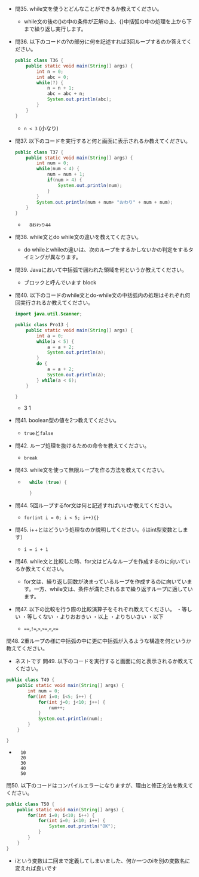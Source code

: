 - 問35. while文を使うとどんなことができるか教えてください。
  - while文の後の()の中の条件が正解の上、{}中括弧の中の処理を上から下まで繰り返し実行します。
- 問36. 以下のコードの?の部分に何を記述すれば3回ループするのか答えてください。
  ```java
  public class T36 {
      public static void main(String[] args) {
          int n = 0;
          int abc = 0;
          while(?) {
              n = n + 1;
              abc = abc + n;
              System.out.println(abc);
          }
      }
  }
  ```
  - ```n < 3``` (小なり)
- 問37. 以下のコードを実行すると何と画面に表示されるか教えてください。
  ```java
  public class T37 {
      public static void main(String[] args) {
          int num = 0;
          while(num < 4) {
              num = num + 1;
              if(num > 4) {
                  System.out.println(num);
              }
          }
          System.out.println(num + num+ "おわり" + num + num);
      }
  }
  ```
  - ```
      8おわり44
    ```
- 問38. while文とdo while文の違いを教えてください。
  - do whileとwhileの違いは、次のループをするかしないかの判定をするタイミングが異なります。
- 問39. Javaにおいて中括弧で囲われた領域を何というか教えてください。
  - ブロックと呼んでいます block
- 問40. 以下のコードのwhile文とdo-while文の中括弧内の処理はそれぞれ何回実行されるか教えてください。
  ```java
  import java.util.Scanner;
  
  public class Pro13 {
      public static void main(String[] args) {
          int a = 0;
          while(a < 5) {
              a = a + 2;
              System.out.println(a);
          }
          do {
              a = a + 2;
              System.out.println(a);
          } while(a < 6);
      }
  
  }
  ```
  - 3 1
- 問41. boolean型の値を2つ教えてください。
  - `true`と`false`
- 問42. ループ処理を抜けるための命令を教えてください。
  - `break`
- 問43. while文を使って無限ループを作る方法を教えてください。
  - ```java
      while (true) {

      }
    ```
- 問44. 5回ループするfor文は何と記述すればいいか教えてください。
  - `for(int i = 0; i < 5; i++){}`
- 問45. i++とはどういう処理なのか説明してください。(iはint型変数とします）
  - `i = i + 1`
- 問46. while文と比較した時、for文はどんなループを作成するのに向いているか教えてください。
  - for文は、繰り返し回数が決まっているループを作成するのに向いています。一方、while文は、条件が満たされるまで繰り返すループに適しています。

- 問47. 以下の比較を行う際の比較演算子をそれぞれ教えてください。
・等しい
・等しくない
・よりおおきい
・以上
・よりちいさい
・以下
  - `==`,`!=`,`>`,`>=`,`<`,`<=`

問48. 2重ループの様に中括弧の中に更に中括弧が入るような構造を何というか教えてください。
  - ネストです
問49. 以下のコードを実行すると画面に何と表示されるか教えてください。
  ```java
  public class T49 {
      public static void main(String[] args) {
          int num = 0;
          for(int i=0; i<5; i++) {
              for(int j=0; j<10; j++) {
                  num++;
              }
              System.out.println(num);
          }
      }
  
  }
  ```
  - ```
      10
      20
      30
      40
      50
    ```
問50. 以下のコードはコンパイルエラーになりますが、理由と修正方法を教えてください。
  ```java
  public class T50 {
      public static void main(String[] args) {
          for(int i=0; i<10; i++) {
              for(int i=0; i<10; i++) {
                  System.out.println("OK");
              }
          }
      }
  }
  ```
  - iという変数は二回まで定義してしまいました、何か一つのiを別の変数名に変えれば良いです